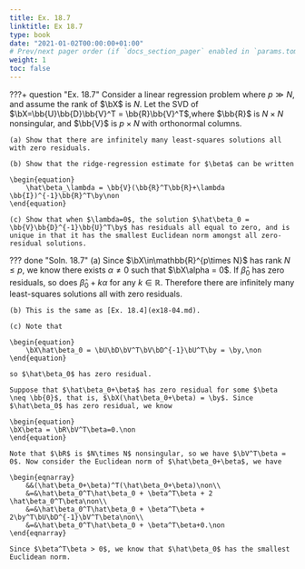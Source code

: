 ```yaml
---
title: Ex. 18.7
linktitle: Ex 18.7
type: book
date: "2021-01-02T00:00:00+01:00"
# Prev/next pager order (if `docs_section_pager` enabled in `params.toml`)
weight: 1
toc: false
---
```


???+ question "Ex. 18.7"
	Consider a linear regression problem where $p\gg N$, and assume the rank of $\bX$ is $N$. Let the SVD of $\bX=\bb{U}\bb{D}\bb{V}^T = \bb{R}\bb{V}^T$,where $\bb{R}$ is $N\times N$ nonsingular, and $\bb{V}$ is $p\times N$ with orthonormal columns.
	
    (a) Show that there are infinitely many least-squares solutions all with zero residuals.
	
    (b) Show that the ridge-regression estimate for $\beta$ can be written
	
    \begin{equation}
		\hat\beta_\lambda = \bb{V}(\bb{R}^T\bb{R}+\lambda \bb{I})^{-1}\bb{R}^T\by\non
	\end{equation}
	
    (c) Show that when $\lambda=0$, the solution $\hat\beta_0 = \bb{V}\bb{D}^{-1}\bb{U}^T\by$ has residuals all equal to zero, and is unique in that it has the smallest Euclidean norm amongst all zero-residual solutions.
	
??? done "Soln. 18.7"
	(a) Since $\bX\in\mathbb{R}^{p\times N}$ has rank $N\le p$, we know there exists $\alpha\neq 0$ such that $\bX\alpha = 0$. If $\hat\beta_0$ has zero residuals, so does $\hat\beta_0 + k\alpha$ for any $k\in\mathbb{R}$. Therefore there are infinitely many least-squares solutions all with zero residuals. 
	
    (b) This is the same as [Ex. 18.4](ex18-04.md).

	(c) Note that 
 
    \begin{equation}
        \bX\hat\beta_0 = \bU\bD\bV^T\bV\bD^{-1}\bU^T\by = \by,\non
    \end{equation}

    so $\hat\beta_0$ has zero residual.

    Suppose that $\hat\beta_0+\beta$ has zero residual for some $\beta \neq \bb{0}$, that is, $\bX(\hat\beta_0+\beta) = \by$. Since $\hat\beta_0$ has zero residual, we know 
    
    \begin{equation}
    \bX\beta = \bR\bV^T\beta=0.\non
    \end{equation}
    
    Note that $\bR$ is $N\times N$ nonsingular, so we have $\bV^T\beta = 0$. Now consider the Euclidean norm of $\hat\beta_0+\beta$, we have 
    
    \begin{eqnarray}
        &&(\hat\beta_0+\beta)^T(\hat\beta_0+\beta)\non\\
        &=&\hat\beta_0^T\hat\beta_0 + \beta^T\beta + 2 \hat\beta_0^T\beta\non\\
        &=&\hat\beta_0^T\hat\beta_0 + \beta^T\beta + 2\by^T\bU\bD^{-1}\bV^T\beta\non\\
        &=&\hat\beta_0^T\hat\beta_0 + \beta^T\beta+0.\non
    \end{eqnarray}
    
    Since $\beta^T\beta > 0$, we know that $\hat\beta_0$ has the smallest Euclidean norm.
